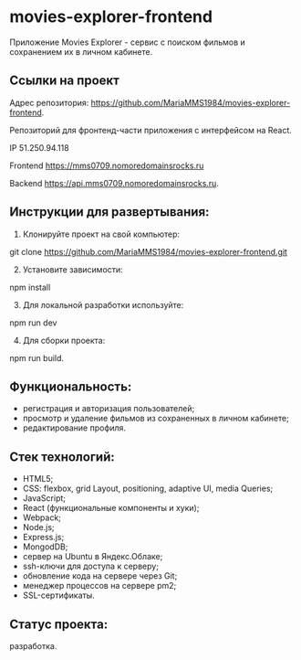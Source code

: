 # movies-explorer-frontend

Приложение Movies Explorer - сервис с поиском фильмов и сохранением их в личном кабинете. 

## Ссылки на проект

Адрес репозитория: https://github.com/MariaMMS1984/movies-explorer-frontend.

Репозиторий для фронтенд-части приложения с интерфейсом на React.

IP 51.250.94.118

Frontend https://mms0709.nomoredomainsrocks.ru

Backend https://api.mms0709.nomoredomainsrocks.ru.

## Инструкции для развертывания:

1. Клонируйте проект на свой компьютер:

git clone https://github.com/MariaMMS1984/movies-explorer-frontend.git

2. Установите зависимости:

npm install

3. Для локальной разработки используйте:

npm run dev

4. Для сборки проекта:

npm run build.

## Функциональность:
- регистрация и авторизация пользователей;
- просмотр и удаление фильмов из сохраненных в личном кабинете;
- редактирование профиля. 

## Стек технологий:
- HTML5;
- CSS:
   flexbox,
  grid Layout,
  positioning,
  adaptive UI,
  media Queries;
- JavaScript;
- React (функциональные компоненты и хуки);
- Webpack;
- Node.js;
- Express.js;
- MongodDB;
- сервер на Ubuntu в Яндекс.Облаке;
- ssh-ключи для доступа к серверу;
- обновление кода на сервере через Git;
- менеджер процессов на сервере pm2;
- SSL-сертификаты.

## Статус проекта:
разработка.
